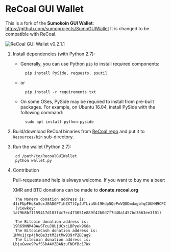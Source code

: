 # ReCoal GUI Wallet

This is a fork of the **Sumokoin GUI Wallet**: https://github.com/sumoprojects/SumoGUIWallet
It is changed to be compatible with ReCoal.   

![ReCoal GUI Wallet v0.2.1.1](https://preview.ibb.co/my4HDd/Wallet.jpg)

1. Install dependencies (with Python 2.7):

	* Generally, you can use Python `pip` to install required components:
		
			pip install PySide, requests, psutil
	
	* or
			
			pip install -r requirements.txt 
	
	* On some OSes, PySide may be required to install from pre-built packages. For example, on Ubuntu 16.04, install PySide with the following command:
			
			sudo apt install python-pyside


2. Build/download ReCoal binaries from [ReCoal repo](https://github.com/ReCoal/recoal/releases) and put it to `Resources/bin` sub-directory.

3. Run the wallet (Python 2.7):
		
		cd /path/to/RecoalGUIWallet
		python wallet.py

4. Contribution

	Pull-requests and help is always welcome. If you want to buy me a beer:
	
	XMR and BTC donations can be made to **donate.recoal.org**
	
		The Monero donation address is: 41iFUpFHqSnSoxJEADGPTihZXTtCpJUTLiaSh19Hdp5QePmVQ8DmdxgbfqCUUHH9CPC9t2Fwnwgg8cFs18jNvKUxAi4vrhJ 
		(viewkey: 1a79b8bf1159417d183f4c7ec473051e889f42b0d7f7d40a1457bc3663ee3f01)

		The Bitcoin donation address is: 19R69NNM4BAwSTcuJ8UjUCxcLBPyek9K8a
		The BitcoinCash donation address is: 1HWx1jcp4jhcBe3ztMZstMw939rP2DJag9
		The Litecoin donation address is: LbjuGwve9PwfSSkA4VZBANzuFNDfBc17Wx
